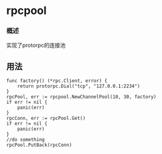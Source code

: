 # rpcpool

### 概述 ###

实现了protorpc的连接池

## 用法 ##
```
func factory() (*rpc.Client, error) {
	return protorpc.Dial("tcp", "127.0.0.1:2234")
}
rpcPool, err := rpcpool.NewChannelPool(10, 30, factory)
if err != nil {
	panic(err)
}
rpcConn, err := rpcPool.Get()
if err != nil {
	panic(err)
}
//do something
rpcPool.PutBack(rpcConn)
```
